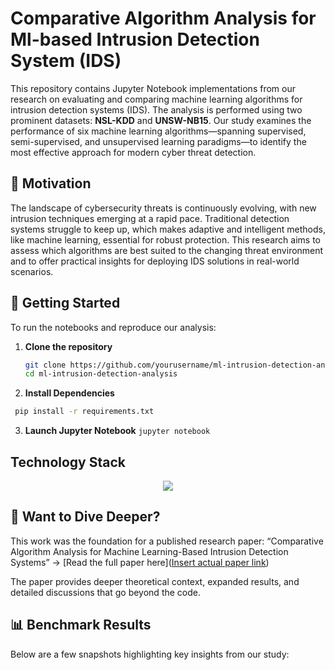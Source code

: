 # Comparative Algorithm Analysis for Ml-based Intrusion Detection System (IDS)
This repository contains Jupyter Notebook implementations from our research on evaluating and comparing machine learning algorithms for intrusion detection systems (IDS). The analysis is performed using two prominent datasets: **NSL-KDD** and **UNSW-NB15**. Our study examines the performance of six machine learning algorithms—spanning supervised, semi-supervised, and unsupervised learning paradigms—to identify the most effective approach for modern cyber threat detection.

## 🌱 Motivation
The landscape of cybersecurity threats is continuously evolving, with new intrusion techniques emerging at a rapid pace. Traditional detection systems struggle to keep up, which makes adaptive and intelligent methods, like machine learning, essential for robust protection. This research aims to assess which algorithms are best suited to the changing threat environment and to offer practical insights for deploying IDS solutions in real-world scenarios.

## 🚀 Getting Started
To run the notebooks and reproduce our analysis:

1. **Clone the repository**
   ```bash
   git clone https://github.com/yourusername/ml-intrusion-detection-analysis.git
   cd ml-intrusion-detection-analysis
   ```

2. **Install Dependencies**
  ```bash
   pip install -r requirements.txt
   ```
3. **Launch Jupyter Notebook**
   ```jupyter notebook```

## Technology Stack
<p align="center">
  <a href="https://go-skill-icons.vercel.app/">
    <img
      src="https://go-skill-icons.vercel.app/api/icons?i=python,pandas,numpy,nextjs,matplotlib,tensorflow,jupyter,scikitlearn,"
    />
  </a>
</p>

## 📘 Want to Dive Deeper?
This work was the foundation for a published research paper:
“Comparative Algorithm Analysis for Machine Learning-Based Intrusion Detection Systems” → [Read the full paper here]([Insert actual paper link](https://ieeexplore.ieee.org/abstract/document/9605814?casa_token=_VcB5EJepk0AAAAA:E3E-Pt2RzwLDDlzaGyACqr2nnh-H-0L8aPLV_purSv5BCxoT5mnEjH6eHWdOSnAf4P65sF3f))

The paper provides deeper theoretical context, expanded results, and detailed discussions that go beyond the code.

## 📊 Benchmark Results
Below are a few snapshots highlighting key insights from our study:
